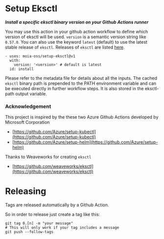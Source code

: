 # Setup Eksctl

***Install a specific eksctl binary version on your Github Actions runner***

You may use this action in your github action workflow to define which version of eksctl will be used. `version` is a semantic version string like `0.57.0`. You can also use the keyword `latest` (default) to use the latest stable release of `eksctl`. Releases of `eksctl` are listed [here](https://github.com/weaveworks/eksctl/releases).

```
- uses: moia-oss/setup-eksctl@v1
  with:
    version: '<version>' # default is latest
  id: install
```

Please refer to the metadata file for details about all the inputs. The cached `eksctl` binary path is prepended to the PATH environment variable and can be executed directly in further workflow steps. It is also stored in the eksctl-path output variable.

### Acknowledgement

This project is inspired by the these two Azure Github Actions developed by Microsoft Corporation

* [https://github.com/Azure/setup-kubectl](https://github.com/Azure/setup-kubectl)
* [https://github.com/Azure/setup-helm](https://github.com/Azure/setup-helm)

Thanks to Weaveworks for creating `eksctl`

* [https://github.com/weaveworks/eksctl](https://github.com/weaveworks/eksctl)


# Releasing

Tags are released automatically by a Github Action.

So in order to release just create a tag like this:
```
git tag 0.[n] -m "your message"
# This will only work if your tag includes a message
git push --follow-tags
```
